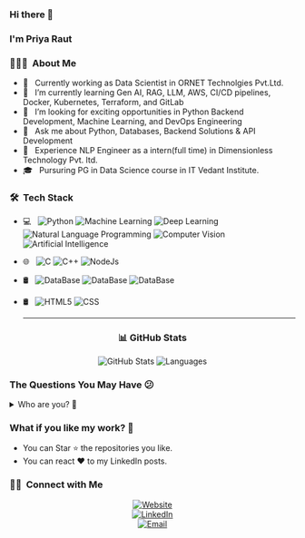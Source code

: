### Hi there 👋 
### I'm Priya Raut

<h3> 👨🏻‍💻 &nbsp;About Me </h3>

- 💼 &nbsp; Currently working as Data Scientist in ORNET Technolgies Pvt.Ltd.
- 🌱 &nbsp; I’m currently learning Gen AI, RAG, LLM, AWS, CI/CD pipelines, Docker, Kubernetes, Terraform, and GitLab
- 👯 &nbsp; I’m looking for exciting opportunities in Python Backend Development, Machine Learning, and DevOps Engineering
- 💬 &nbsp; Ask me about Python, Databases, Backend Solutions & API Development
- 💼 &nbsp; Experience NLP Engineer as a intern(full time) in Dimensionless Technology Pvt. ltd. 
- 🎓 &nbsp; Pursuring PG in Data Science course in IT Vedant Institute.

<h3> 🛠 &nbsp;Tech Stack</h3>

- 💻 &nbsp;
  ![Python](https://img.shields.io/badge/Python-Python%20Language-blue)
  ![Machine Learning](https://img.shields.io/badge/ML-Machine%20Learning-blue)
  ![Deep Learning](https://img.shields.io/badge/NN-Deep%20Learning-blue)
  ![Natural Language Programming](https://img.shields.io/badge/NLP-Natural%20Language%20Programming-blue)
  ![Computer Vision](https://img.shields.io/badge/CV-Computer%20Vision-blue)
  ![Artificial Intelligence](https://img.shields.io/badge/AI-Artificial%20Intelligence-blue)
- 🌐 &nbsp;
  ![C](https://img.shields.io/badge/C-C%20Language-blue)
  ![C++](https://img.shields.io/badge/-C++-333333?style=flat&logo=C%2B%2B&logoColor=00599C)
  ![NodeJs](https://img.shields.io/badge/N%20-NodeJs%20-%20blue)
- 🛢 &nbsp;
  ![DataBase](https://img.shields.io/badge/NOSQL%20-%20MONGO%20DB%20-%20blue)
  ![DataBase](https://img.shields.io/badge/SQL%20-%20SQL%20DB%20-%20blue)
  ![DataBase](https://img.shields.io/badge/SQL%20-%20POSTGRES%20DB%20-%20blue)
- 🛢 &nbsp;
  ![HTML5](https://img.shields.io/badge/-HTML5-333333?style=flat&logo=HTML5)
  ![CSS](https://img.shields.io/badge/CSS%20-%20blue)
 
  ---
<h3 align="center">📊 GitHub Stats</h3>
<p align="center">
   <img src="https://github-readme-stats.vercel.app/api?username=Priya2216&show_icons=true&hide_title=true&count_private=true&show_owner=true&hide=prs" alt="GitHub Stats" />
   <img src="https://github-readme-stats.vercel.app/api/top-langs?username=Priya2216&layout=compact&hide_title=true&langs_count=6" alt="Languages" />
</p>

  
<h3>The Questions You May Have 😕</h3>
<details>
  <summary>Who are you? 👨</summary>
  <pre>
  A passionate individual who always thrive to work on end to end products which develop sustainable and scalable social and
  technical systems to create impact.<br>
  </pre>
  </details>
  


<h3>What if you like my work? 🤩</h3>
<ul>
  <li>You can Star ⭐ the repositories you like.</li>
  <li>You can react ❤️ to my LinkedIn posts.</li>

</ul>

<h3> 🤝🏻 &nbsp;Connect with Me </h3>

<p align="center">
<a href="https://priyaraut77492.wixsite.com/website"><img alt="Website" src="https://img.shields.io/badge/Website-https://priyaraut77492.wixsite.com-blue%3Fstyle%3Dflat--square%26logo%3Dgoogle--chrome"></a><br/>
<a href="https://www.linkedin.com/in/priya2216"><img alt="LinkedIn" src="https://img.shields.io/badge/LinkedIn-Priya%20Raut-blue%3Fstyle%3Dflat--square%26logo%3Dlinkedin"></a> <br/>
<a href="mailto:priyaraut77492@gmail.com"><img alt="Email" src="https://img.shields.io/badge/EMail-priyaraut77492%40gmail.com-blue%3Fstyle%3Dflat--square%26logo%3Dgmail"></a>
</p>


















<!--
**Priya2216/Priya2216** is a ✨ _special_ ✨ repository because its `README.md` (this file) appears on your GitHub profile.

Here are some ideas to get you started:

- 🔭 I’m currently working on ...
- 🌱 I’m currently learning ...
- 👯 I’m looking to collaborate on ...
- 🤔 I’m looking for help with ...
- 💬 Ask me about ...
- 📫 How to reach me: ...
- 😄 Pronouns: ...
- ⚡ Fun fact: ...
-->
